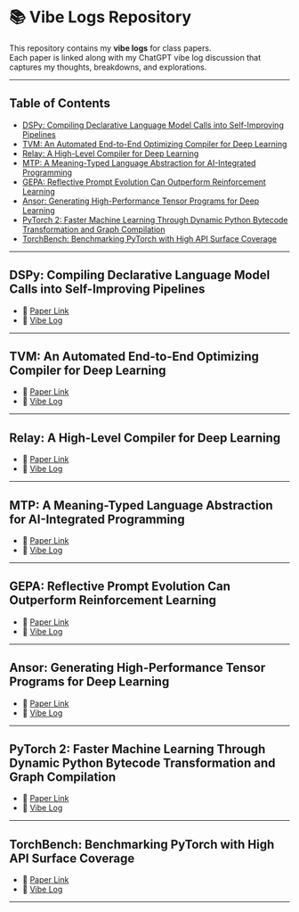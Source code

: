 # 📚 Vibe Logs Repository

This repository contains my **vibe logs** for class papers.  
Each paper is linked along with my ChatGPT vibe log discussion that captures my thoughts, breakdowns, and explorations.

---

## Table of Contents
- [DSPy: Compiling Declarative Language Model Calls into Self-Improving Pipelines](#dspy-compiling-declarative-language-model-calls-into-self-improving-pipelines)
- [TVM: An Automated End-to-End Optimizing Compiler for Deep Learning](#tvm-an-automated-end-to-end-optimizing-compiler-for-deep-learning)
 - [Relay: A High-Level Compiler for Deep Learning](#relay-a-high-level-compiler-for-deep-learning)
 - [MTP: A Meaning-Typed Language Abstraction for AI-Integrated Programming](#mtp-a-meaning-typed-language-abstraction-for-ai-integrated-programming)
- [GEPA: Reflective Prompt Evolution Can Outperform Reinforcement Learning](#gepa-reflective-prompt-evolution-can-outperform-reinforcement-learning)
- [Ansor: Generating High-Performance Tensor Programs for Deep Learning](#ansor-generating-high-performance-tensor-programs-for-deep-learning)
- [PyTorch 2: Faster Machine Learning Through Dynamic Python Bytecode Transformation and Graph Compilation](#pytorch-2-faster-machine-learning-through-dynamic-python-bytecode-transformation-and-graph-compilation)
- [TorchBench: Benchmarking PyTorch with High API Surface Coverage](#torchbench-benchmarking-pytorch-with-high-api-surface-coverage)

---

## DSPy: Compiling Declarative Language Model Calls into Self-Improving Pipelines
- 📄 [Paper Link](https://arxiv.org/abs/2310.03714)  
- 📝 [Vibe Log](./vibe_logs/DSPy_vibe_log.md)  

---

## TVM: An Automated End-to-End Optimizing Compiler for Deep Learning
- 📄 [Paper Link](https://arxiv.org/abs/1802.04799)  
- 📝 [Vibe Log](./vibe_logs/TVM_vibe_log.md)  

---

## Relay: A High-Level Compiler for Deep Learning
- 📄 [Paper Link](https://arxiv.org/abs/1904.08368)  
- 📝 [Vibe Log](./vibe_logs/Relay_vibe_log.md)  

---

## MTP: A Meaning-Typed Language Abstraction for AI-Integrated Programming
- 📄 [Paper Link](https://arxiv.org/abs/2405.08965)  
- 📝 [Vibe Log](./vibe_logs/MTP_vibe_log.md)  

---

## GEPA: Reflective Prompt Evolution Can Outperform Reinforcement Learning
- 📄 [Paper Link](https://arxiv.org/abs/2507.19457)  
- 📝 [Vibe Log](./vibe_logs/GEPA_vibe_log.md)  

---

## Ansor: Generating High-Performance Tensor Programs for Deep Learning
- 📄 [Paper Link](https://arxiv.org/abs/2006.06762)  
- 📝 [Vibe Log](./vibe_logs/Ansor_vibe_log.md)  

---

## PyTorch 2: Faster Machine Learning Through Dynamic Python Bytecode Transformation and Graph Compilation
- 📄 [Paper Link](https://dl.acm.org/doi/10.1145/3620665.3640366)  
- 📝 [Vibe Log](./vibe_logs/PyTorch_vibe_log.md)  

---

## TorchBench: Benchmarking PyTorch with High API Surface Coverage
- 📄 [Paper Link](https://arxiv.org/abs/2304.14226)  
- 📝 [Vibe Log](./vibe_logs/TorchBench_vibe_log.md)  

---

